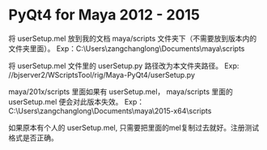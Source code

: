 PyQt4 for Maya 2012 - 2015
=
将 userSetup.mel 放到我的文档 maya/scripts 文件夹下（不需要放到版本内的文件夹里面）。
Exp：C:\Users\zangchanglong\Documents\maya\scripts


将 userSetup.mel 文件里的 userSetup.py 路径改为本文件夹路径。
Exp: //bjserver2/WScriptsTool/rig/Maya-PyQt4/userSetup.py


maya/201x/scripts 里面如果有 userSetup.mel， maya/scripts 里面的 userSetup.mel 便会对此版本失效。
Exp：C:\Users\zangchanglong\Documents\maya\2015-x64\scripts
 

如果原本有个人的 userSetup.mel, 只需要把里面的mel复制过去就好。注册测试格式是否正确。
